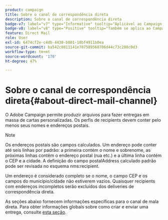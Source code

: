 ```yaml
---
product: campaign
title: Sobre o canal de correspondência direta
description: Sobre o canal de correspondência direta
badge-v7: label="v7" type="Informative" tooltip="Aplicável ao Campaign Classic v7"
badge-v8: label="v8" type="Positive" tooltip="Também se aplica ao Campaign v8"
feature: Direct Mail
role: User
exl-id: 6474cf2e-c4db-4430-b001-18bf4911b0ea
source-git-commit: ba542c0811141e707589568706d44c73c280c0d3
workflow-type: tm+mt
source-wordcount: '170'
ht-degree: 47%

---
```


# Sobre o canal de correspondência direta{#about-direct-mail-channel}


O Adobe Campaign permite produzir arquivos para fazer entregas em massa de cartas personalizadas. Os perfis de recipients devem conter pelo menos seus nomes e endereços postais.

>[!NOTE]
>
>Os endereços postais são campos calculados. Um endereço pode conter até seis linhas por padrão: a primeira contém o nome e sobrenome, as próximas linhas contêm o endereço postal (rua etc.) e a última linha contém o CEP e a cidade. A definição do campo postalAddress calculado padrão pode ser revisada no esquema nms:recipient.
>
>Um endereço é considerado completo se o nome, o campo CEP e os campos do município/cidade não estiverem vazios. Quaisquer recipients com endereços incompletos serão excluídos dos deliveries de correspondência direta.

As seções abaixo fornecem informações específicas para o canal de mala direta. Para obter informações globais sobre como criar e enviar uma entrega, consulte [esta seção](steps-about-delivery-creation-steps.md).
